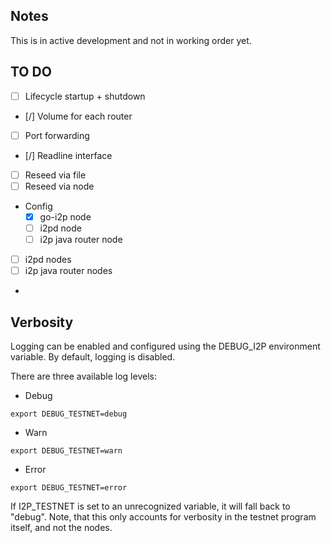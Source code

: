 ## Notes

This is in active development and not in working order yet.

## TO DO
 - [ ] Lifecycle startup + shutdown
 - [/] Volume for each router
 - [ ] Port forwarding
 - [/] Readline interface
 - [ ] Reseed via file
 - [ ] Reseed via node
 - Config
   - [X] go-i2p node
   - [ ] i2pd node
   - [ ] i2p java router node
 - [ ] i2pd nodes
 - [ ] i2p java router nodes
 - 
## Verbosity ##
Logging can be enabled and configured using the DEBUG_I2P environment variable. By default, logging is disabled.

There are three available log levels:

- Debug
```shell
export DEBUG_TESTNET=debug
```
- Warn
```shell
export DEBUG_TESTNET=warn
```
- Error
```shell
export DEBUG_TESTNET=error
```

If I2P_TESTNET is set to an unrecognized variable, it will fall back to "debug". Note, that this only accounts for verbosity in the testnet program itself, and not the nodes.